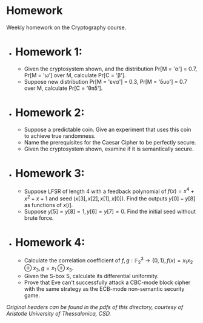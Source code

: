 # Homework

Weekly homework on the Cryptography course.

* # Homework 1: 
    - Given the cryptosystem shown, and the distribution Pr[M = 'α'] = 0.7, Pr[M = 'ω'] over M, calculate Pr[C = 'β'].
    - Suppose new distribution Pr[M = 'ενα'] = 0.3, Pr[M = 'δυο'] = 0.7 over M, calculate Pr[C = 'θπδ'].
* # Homework 2:
    - Suppose a predictable coin. Give an experiment that uses this coin to achieve true randomness.
    - Name the prerequisites for the Caesar Cipher to be perfectly secure.
    - Given the cryptosystem shown, examine if it is semantically secure.
* # Homework 3:
    - Suppose LFSR of length 4 with a feedback polynomial of $f(x) = x^4 + x^2 + x + 1$ and seed $(x[3], x[2], x[1], x[0])$. Find the outputs $y[0] - y[8]$ as functions of $x[i]$.
    - Suppose $y[5] = y[8] = 1, y[6] = y[7] = 0$. Find the initial seed without brute force.
* # Homework 4:
    - Calculate the correlation coefficient of $f,g : \mathbb{F}^3_2 \rightarrow \{0, 1\}, f(x) = x_1x_2 \oplus x_3, g = x_1 \oplus x_3$.
    - Given the S-box S, calculate its differential uniformity.
    - Prove that Eve can't successfully attack a CBC-mode block cipher with the same strategy as the ECB-mode non-semantic security game.
 
*Original headers can be found in the pdfs of this directory, courtesy of Aristotle University of Thessalonica, CSD.*
